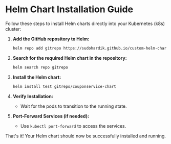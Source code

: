 # Helm Chart Installation Guide

Follow these steps to install Helm charts directly into your Kubernetes (k8s) cluster:

1. **Add the GitHub repository to Helm:**

    ```sh
    helm repo add gitrepo https://sudohardik.github.io/custom-helm-charts/
    ```

2. **Search for the required Helm chart in the repository:**

    ```sh
    helm search repo gitrepo
    ```

3. **Install the Helm chart:**

    ```sh
    helm install test gitrepo/couponservice-chart
    ```

4. **Verify Installation:**
   - Wait for the pods to transition to the running state.

5. **Port-Forward Services (if needed):**
   - Use `kubectl port-forward` to access the services.

That's it! Your Helm chart should now be successfully installed and running.
